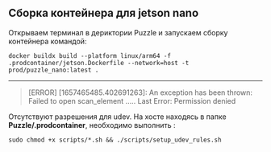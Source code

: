 
## Сборка контейнера для jetson nano 

Открываем терминал в дериктории Puzzle и запускаем сборку контейнера командой:
```
docker buildx build --platform linux/arm64 -f .prodcontainer/jetson.Dockerfile --network=host -t prod/puzzle_nano:latest .
```
---
>[ERROR] [1657465485.402691263]: An exception has been thrown: Failed to open scan_element ..... Last Error: Permission denied

Отсутствуют разрешения для udev. На хосте находясь в папке **Puzzle/.prodcontainer**, необходимо выполнить :
```
sudo chmod +x scripts/*.sh && ./scripts/setup_udev_rules.sh
```